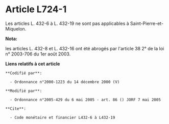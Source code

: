 # Article L724-1

Les articles L. 432-6 à L. 432-19 ne sont pas applicables à Saint-Pierre-et-Miquelon.

**Nota:**

les articles L. 432-8 et L. 432-16 ont été abrogés par l'article 38 2° de la loi n° 2003-706 du 1er août 2003.

**Liens relatifs à cet article**

	**Codifié par**:

	  - Ordonnance n°2000-1223 du 14 décembre 2000 (V)

	**Modifié par**:

	  - Ordonnance n°2005-429 du 6 mai 2005 - art. 86 () JORF 7 mai 2005

	**Cite**:

	  - Code monétaire et financier L432-6 à L432-19
